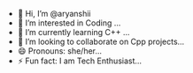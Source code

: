 - 👋 Hi, I’m @aryanshii
- 👀 I’m interested in Coding ...
- 🌱 I’m currently learning C++ ...
- 💞️ I’m looking to collaborate on Cpp projects...
- 😄 Pronouns: she/her...
- ⚡ Fun fact: I am Tech Enthusiast...

<!---
aryanshii/aryanshii is a ✨ special ✨ repository because its `README.md` (this file) appears on your GitHub profile.
You can click the Preview link to take a look at your changes.
--->
